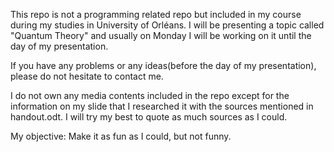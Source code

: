 This repo is not a programming related repo but included in my course during my studies in University of Orléans.
I will be presenting a topic called "Quantum Theory" and usually on Monday I will be working on it until the day of my presentation. 

If you have any problems or any ideas(before the day of my presentation), please do not hesitate to contact me.

I do not own any media contents included in the repo except for the information on my slide that I researched it with the sources mentioned in handout.odt. I will try my best to quote as much sources as I could. 

My objective: Make it as fun as I could, but not funny.
